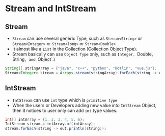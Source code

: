 # Stream and IntStream

## Stream

- `Stream` can use several generic Type, such as ```Stream<String>``` or ```Stream<Integer>``` or ```Stream<long>``` or ```Stream<Double>```
- It almost like a `List` in the Collection (Collection Object Type).
- Stream basically can use `Object Type` only, such as `Integer, `Double`, `String`, and `Object`.\

```java
String[] stringArray = {"java", "c++", "python", "kotlin", "vue.js"};
Stream<Integer> stream = Arrays.stream(stringArray).forEach(string -> out.println(string));
```

## IntStream

- `IntStream` can use `int` type which is `primitive type`
- When the users or Developers adding new value into `IntStream` Object, then it notices to user only can add `int` type values.

```java
int[] intArray = {1, 2, 3, 4, 5, 6};
IntStream stream = intArray.of(intArray);
stream.forEach(string -> out.println(string));
```
